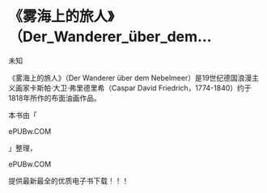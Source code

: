 # 《雾海上的旅人》（Der_Wanderer_über_dem...

未知

《雾海上的旅人》（Der Wanderer über dem Nebelmeer）是19世纪德国浪漫主义画家卡斯帕·大卫·弗里德里希（Caspar David Friedrich，1774-1840）约于1818年所作的布面油画作品。

本书由「

ePUBw.COM

」整理，

ePUBw.COM

提供最新最全的优质电子书下载！！！